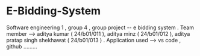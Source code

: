 # E-Bidding-System
Software engineering 1 , group 4 , group project -- e bidding system .
Team member --> aditya kumar ( 24/b01/011 ), aditya minz  ( 24/b01/012 ), aditya pratap singh shekhawat ( 24/b01/013 ) .
Application used --> vs code , github .........
